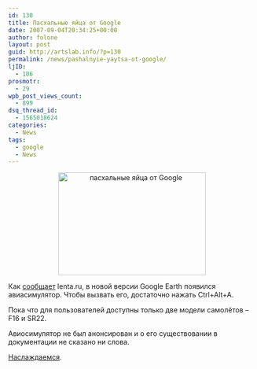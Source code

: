 ```yaml
---
id: 130
title: Пасхальные яйца от Google
date: 2007-09-04T20:34:25+00:00
author: folone
layout: post
guid: http://artslab.info/?p=130
permalink: /news/pashalnyie-yaytsa-ot-google/
ljID:
  - 106
prosmotr:
  - 29
wpb_post_views_count:
  - 899
dsq_thread_id:
  - 1565018624
categories:
  - News
tags:
  - google
  - News
---
```

<center>
  <a href="http://artslab.info/wp-content/uploads/google_easter_egg.jpg"><img src="http://artslab.info/wp-content/uploads/google_easter_egg-300x209.jpg" alt="пасхальные яйца от Google" title="google_easter_egg" width="300" height="209" class="alignnone size-medium wp-image-2235" /></a>
</center>

Как <a HREF="http://lenta.ru/news/2007/09/03/google/">сообщает</a> lenta.ru, в новой версии Google Earth появился авиасимулятор. Чтобы вызвать его, достаточно нажать Ctrl+Alt+A.

Пока что для пользователей доступны только две модели самолётов &#8211; F16 и SR22.
  
Авиосимулятор не был анонсирован и о его существовании в документации не сказано ни слова.

<a HREF="http://earth.google.com/">Наслаждаемся</a>.